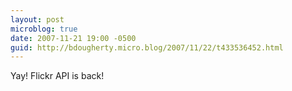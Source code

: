 ```yaml
---
layout: post
microblog: true
date: 2007-11-21 19:00 -0500
guid: http://bdougherty.micro.blog/2007/11/22/t433536452.html
---
```

Yay! Flickr API is back!
